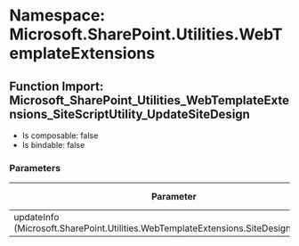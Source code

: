 # Namespace: Microsoft.SharePoint.Utilities.WebTemplateExtensions

## Function Import: Microsoft_SharePoint_Utilities_WebTemplateExtensions_SiteScriptUtility_UpdateSiteDesign

- Is composable: false
- Is bindable: false

### Parameters

Parameter | SPO | SP 2019 | SP 2016 | SP 2013
----------|:---:|:-------:|:-------:|:-------
updateInfo (Microsoft.SharePoint.Utilities.WebTemplateExtensions.SiteDesignMetadata) | ✅ | ✅ | ❌ | ❌
